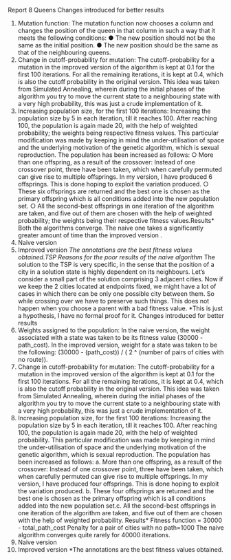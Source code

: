 Report
8 Queens
Changes introduced for better results
1. Mutation function: The mutation function now chooses a column and changes
the position of the queen in that column in such a way that it meets the following
conditions:
● The new position should not be the same as the initial position.
● The new position should be the same as that of the neighbouring queens.
2. Change in cutoff-probability for mutation: The cutoff-probability for a mutation
in the improved version of the algorithm is kept at 0.1 for the first 100 iterations.
For all the remaining iterations, it is kept at 0.4, which is also the cutoff
probability in the original version. This idea was taken from Simulated Annealing,
wherein during the initial phases of the algorithm you try to move the current
state to a neighbouring state with a very high probability, this was just a crude
implementation of it.
3. Increasing population size, for the first 100 iterations: Increasing the population
size by 5 in each iteration, till it reaches 100. After reaching 100, the population is
again made 20, with the help of weighted probability; the weights being
respective fitness values. This particular modification was made by keeping in
mind the under-utilisation of space and the underlying motivation of the genetic
algorithm, which is sexual reproduction. The population has been increased as
follows:
○ More than one offspring, as a result of the crossover: Instead of one
crossover point, three have been taken, which when carefully permuted
can give rise to multiple offsprings. In my version, I have produced 6
offsprings. This is done hoping to exploit the variation produced.
○ These six offsprings are returned and the best one is chosen as the primary
offspring which is all conditions added into the new population set.
○ All the second-best offsprings in one iteration of the algorithm are taken,
and five out of them are chosen with the help of weighted probability; the
weights being their respective fitness values.Results*
Both the algorithms converge. The naive one takes a significantly greater amount of
time than the improved version​ .
1. Naive version
2. Improved version
*The annotations are the best fitness values obtained.TSP
Reasons for the poor results of the naive algorithm*
The solution to the TSP is very specific, in the sense that the position of a city in a
solution state is highly dependent on its neighbours. Let’s consider a small part of the
solution comprising 3 adjacent cities. Now if we keep the 2 cities located at endpoints
fixed, we might have a lot of cases in which there can be only one possible city between
them. So while crossing over we have to preserve such things. This does not happen
when you choose a parent with a bad fitness value.
*This is just a hypothesis, I have no formal proof for it.
Changes introduced for better results
1. Weights assigned to the population: In the naive version, the weight associated
with a state was taken to be its fitness value (30000 - path_cost). In the improved
version, weight for a state was taken to be the following:
(30000 - (path_cost)) / ( 2 ^ (number of pairs of cities with no route)).
2. Change in cutoff-probability for mutation: The cutoff-probability for a mutation
in the improved version of the algorithm is kept at 0.1 for the first 100 iterations.
For all the remaining iterations, it is kept at 0.4, which is also the cutoff
probability in the original version. This idea was taken from Simulated Annealing,
wherein during the initial phases of the algorithm you try to move the current
state to a neighbouring state with a very high probability, this was just a crude
implementation of it.
3. Increasing population size, for the first 100 iterations: Increasing the population
size by 5 in each iteration, till it reaches 100. After reaching 100, the population is
again made 20, with the help of weighted probability. This particular
modification was made by keeping in mind the under-utilisation of space and the
underlying motivation of the genetic algorithm, which is sexual reproduction.
The population has been increased as follows:
a. More than one offspring, as a result of the crossover: Instead of one
crossover point, three have been taken, which when carefully permuted
can give rise to multiple offsprings. In my version, I have produced four
offsprings. This is done hoping to exploit the variation produced.
b. These four offsprings are returned and the best one is chosen as the
primary offspring which is all conditions added into the new population
set.c. All the second-best offsprings in one iteration of the algorithm are taken,
and five out of them are chosen with the help of weighted probability.
Results*
Fitness function = 30000 - total_path_cost
Penalty for a pair of cities with no path=1000
The naive algorithm converges quite rarely for 40000 iterations.
1. Naive version
2. Improved version
*The annotations are the best fitness values obtained.
